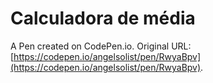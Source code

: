 # Calculadora de média

A Pen created on CodePen.io. Original URL: [https://codepen.io/angelsolist/pen/RwyaBpv](https://codepen.io/angelsolist/pen/RwyaBpv).

